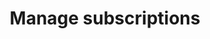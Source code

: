 ---
title: 'Manage subscriptions'
breadcrumb_title: "Manage subscriptions"
layout: "Community"
meta_title: 'Business solutions - Manage subscriptions - MultiSafepay Docs'
url: "/partner-integrations/manage-subscriptions/"
logo: "/svgs/Subscriptions_and_credit_management.svg"
short_description: 'Solutions for managing subscriptions by our partners HostBill and Twikey.'
weight: 30
aliases:
    - /integrations/credit-and-subscription-management/
    - /business/subscription-management/
---